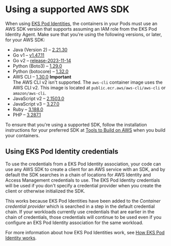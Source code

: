 # Using a supported AWS SDK<a name="pod-id-minimum-sdk"></a>

When using [EKS Pod Identities](pod-identities.md), the containers in your Pods must use an AWS SDK version that supports assuming an IAM role from the EKS Pod Identity Agent\. Make sure that you're using the following versions, or later, for your AWS SDK:
+ Java \(Version 2\) – [2\.21\.30](https://github.com/aws/aws-sdk-java-v2/releases/tag/2.21.30)
+ Go v1 – [v1\.47\.11](https://github.com/aws/aws-sdk-go/releases/tag/v1.47.11)
+ Go v2 – [release\-2023\-11\-14](https://github.com/aws/aws-sdk-go-v2/releases/tag/release-2023-11-14)
+ Python \(Boto3\) – [1\.29\.0](https://github.com/boto/boto3/releases/tag/1.29.0)
+ Python \(botocore\) – [1\.32\.0](https://github.com/boto/botocore/releases/tag/1.32.0)
+ AWS CLI – [1\.30\.0](https://github.com/aws/aws-cli/releases/tag/1.30.0)
**Important**  
The AWS CLI v2 isn't supported\. The `aws-cli` container image uses the AWS CLI v2\. This image is located at `public.ecr.aws/aws-cli/aws-cli` or `amazon/aws-cli`\.
+ JavaScript v2 – [2\.1503\.0](https://github.com/aws/aws-sdk-js/releases/tag/v2.1503.0)
+ JavaScript v3 – [3\.27\.0](https://github.com/aws/aws-sdk-js-v3/releases/tag/v3.27.0)
+ Ruby – [3\.188\.0](https://github.com/aws/aws-sdk-ruby/blob/version-3/gems/aws-sdk-core/CHANGELOG.md#31880-2023-11-22)
+ PHP – [3\.287\.1](https://github.com/aws/aws-sdk-php/releases/tag/3.287.1)

To ensure that you're using a supported SDK, follow the installation instructions for your preferred SDK at [Tools to Build on AWS](https://aws.amazon.com/tools/) when you build your containers\.

## Using EKS Pod Identity credentials<a name="pod-id-using-creds"></a>

To use the credentials from a EKS Pod Identity association, your code can use any AWS SDK to create a client for an AWS service with an SDK, and by default the SDK searches in a chain of locations for AWS Identity and Access Management credentials to use\. The EKS Pod Identity credentials will be used if you don't specify a credential provider when you create the client or otherwise initialized the SDK\.

This works because EKS Pod Identities have been added to the *Container credential provider* which is searched in a step in the default credential chain\. If your workloads currently use credentials that are earlier in the chain of credentials, those credentials will continue to be used even if you configure an EKS Pod Identity association for the same workload\.

For more information about how EKS Pod Identities work, see [How EKS Pod Identity works](pod-id-how-it-works.md)\.